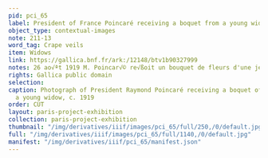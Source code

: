```yaml
---
pid: pci_65
label: President of France Poincaré receiving a boquet from a young widow
object_type: contextual-images
note: 211-13
word_tag: Crape veils
item: Widows
link: https://gallica.bnf.fr/ark:/12148/btv1b90327999
notes: 26 ao√ªt 1919 M. Poincar√© re√ßoit un bouquet de fleurs d'une jeune veuve
rights: Gallica public domain
selection: 
caption: Photograph of President Raymond Poincaré receiving a boquet of flowers from
  a young widow, c. 1919
order: CUT
layout: paris-project-exhibition
collection: paris-project-exhibition
thumbnail: "/img/derivatives/iiif/images/pci_65/full/250,/0/default.jpg"
full: "/img/derivatives/iiif/images/pci_65/full/1140,/0/default.jpg"
manifest: "/img/derivatives/iiif/pci_65/manifest.json"
---
```

